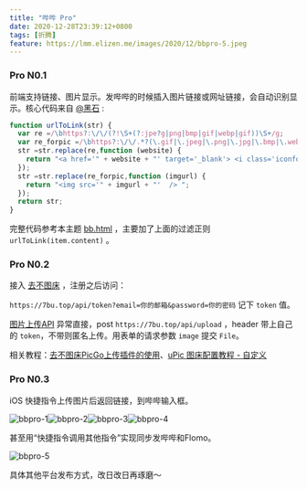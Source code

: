 ```yaml
---
title: "哔哔 Pro"
date: 2020-12-28T23:39:12+0800
tags: [折腾]
feature: https://lmm.elizen.me/images/2020/12/bbpro-5.jpeg
---
```


### Pro N0.1

前端支持链接、图片显示。发哔哔的时候插入图片链接或网址链接，会自动识别显示。核心代码来自 [@黑石](https://www.heson10.com/) :

```javascript
function urlToLink(str) {
  var re =/\bhttps?:\/\/(?!\S+(?:jpe?g|png|bmp|gif|webp|gif))\S+/g;
  var re_forpic =/\bhttps?:\/\/.*?(\.gif|\.jpeg|\.png|\.jpg|\.bmp|\.webp)/g;
  str =str.replace(re,function (website) {
    return "<a href='" + website + "' target='_blank'> <i class='iconfont icon-lianjie-copy'></i>链接 </a>";
  });
  str =str.replace(re_forpic,function (imgurl) {
    return "<img src='" + imgurl + "'  /> ";
  });
  return str;
}
```

完整代码参考本主题 [bb.html](<https://github.com/lmm214/immmmm/blob/master/themes/hello-friend/layouts/_default/bb.html>) ，主要加了上面的过滤正则 `urlToLink(item.content)` 。

### Pro N0.2

接入 [去不图床](https://7bu.top/) ，注册之后访问：

`https://7bu.top/api/token?email=你的邮箱&password=你的密码` 记下 `token` 值。

[图片上传API](https://7bu.top/index/api.html) 异常直接，post `https://7bu.top/api/upload` ，header 带上自己的 `token`，不带则匿名上传。用表单的请求参数 `image` 提交 `File`。

相关教程：[去不图床PicGo上传插件的使用](https://dusays.com/241/)、[uPic 图床配置教程 - 自定义](https://blog.svend.cc/upic/tutorials/custom/)

### Pro N0.3

iOS 快捷指令上传图片后返回链接，到哔哔输入框。

<photos>![bbpro-1](https://lmm.elizen.me/images/2020/12/bbpro-1.jpeg)![bbpro-2](https://lmm.elizen.me/images/2020/12/bbpro-2.jpeg)![bbpro-3](https://lmm.elizen.me/images/2020/12/bbpro-3.png)![bbpro-4](https://lmm.elizen.me/images/2020/12/bbpro-4.png)</photos>

甚至用“快捷指令调用其他指令”实现同步发哔哔和Flomo。

![bbpro-5](https://lmm.elizen.me/images/2020/12/bbpro-5.jpeg)

具体其他平台发布方式，改日改日再琢磨～